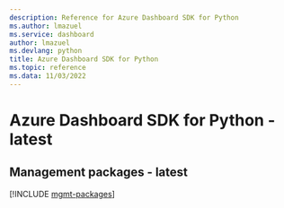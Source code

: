 ```yaml
---
description: Reference for Azure Dashboard SDK for Python
ms.author: lmazuel
ms.service: dashboard
author: lmazuel
ms.devlang: python
title: Azure Dashboard SDK for Python
ms.topic: reference
ms.data: 11/03/2022
---
```

# Azure Dashboard SDK for Python - latest

## Management packages - latest
[!INCLUDE [mgmt-packages](dashboard-mgmt-index.md)]